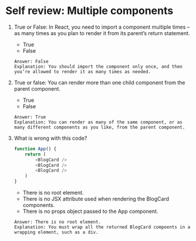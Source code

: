 # Self review: Multiple components

1. True or False: In React, you need to import a component multiple times – as many times as you plan to render it from its parent’s return statement.
    - True 
    - False 
    ```
    Answer: False
    Explanation: You should import the component only once, and then you’re allowed to render it as many times as needed.
    ```

2. True or false: You can render more than one child component from the parent component.
    - True 
    - False 
    ```
    Answer: True
    Explanation: You can render as many of the same component, or as many different components as you like, from the parent component.
    ```

3. W​hat is wrong with this code?
    ```js
    function App() {
        return (
            <BlogCard />
            <BlogCard />
            <BlogCard />
        )
    }
    ```
    - T​here is no root element.
    - T​here is no JSX attribute used when rendering the BlogCard components.
    - T​here is no props object passed to the App component.
    ```
    Answer: T​here is no root element.
    Explanation: You must wrap all the returned BlogCard compoents in a wrapping element, such as a div.
    ```
